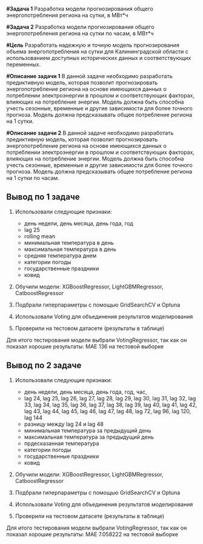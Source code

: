**#Задача 1**
Разработка модели прогнозирования общего энергопотребления региона на сутки, в МВт*ч

**#Задача 2**
Разработка модели прогнозирования общего энергопотребления региона на сутки по часам, в МВт*ч

**#Цель**
Разработать надежную и точную модель прогнозирования объема энергопотребления на сутки для Калининградской области с использованием доступных исторических данных и соответствующих переменных.

**#Описание задачи 1**
В данной задаче необходимо разработать предиктивную модель, которая позволит прогнозировать энергопотребление региона на основе имеющихся данных о потреблении электроэнергии в прошлом и соответствующих факторах, влияющих на потребление энергии. Модель должна быть способна учесть сезонные, временные и другие зависимости для более точного прогноза. Модель должна предсказывать общее потребление региона на 1 сутки.

**#Описание задачи 2**
В данной задаче необходимо разработать предиктивную модель, которая позволит прогнозировать энергопотребление региона на основе имеющихся данных о потреблении электроэнергии в прошлом и соответствующих факторах, влияющих на потребление энергии. Модель должна быть способна учесть сезонные, временные и другие зависимости для более точного прогноза. Модель должна предсказывать общее потребление региона на 1 сутки по часам.

## Вывод по 1 задаче
1. Использовали следующие признаки:
    - день недели, день месяца, день года, год
    - lag 25
    - rolling mean
    - минимальная температура в день
    - максимальная температура в день
    - средняя температура днем
    - категории погоды
    - государственные праздники
    - ковид

2. Обучили модели: XGBoostRegressor, LightGBMRegressor, CatboostRegressor
3. Подбрали гиперпараметры с помощью GridSearchCV и Optuna
4. Использовали Voting для объединения результатов моделирования
5. Проверили на тестовом датасете (результаты в таблице)

Для итого тестирования модели выбрали VotingRegressor, так как он показал хорошие результаты: MAE 136 на тестовой выборке

## Вывод по 2 задаче

1. Использовали следующие признаки:
    - день недели, день месяца, день года, год, час, 
    - lag 24, lag 25, lag 26, lag 27, lag 28, lag 29, lag 30, lag 31, lag 32, lag 33, lag 34, lag 35, lag 36, lag 37, lag 38, lag 39, lag 40, lag 41, lag 42, lag 43, lag 44, lag 45, lag 46, lag 47, lag 48, lag 72, lag 96, lag 120, lag 144
    - разницу между lag 24 и lag 48
    - минимальная температура за предыдущий день
    - максимальная температура за предыдущий день
    - прдесказанная температура
    - категории погоды
    - государственные праздники
    - ковид

2. Обучили модели: XGBoostRegressor, LightGBMRegressor, CatboostRegressor
3. Подбрали гиперпараметры с помощью GridSearchCV и Optuna
4. Использовали Voting для объединения результатов моделирования
5. Проверили на тестовом датасете (результаты в таблице)

Для итого тестирования модели выбрали VotingRegressor, так как он показал хорошие результаты: MAE 7.058222 на тестовой выборке
